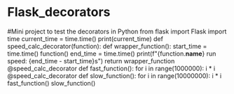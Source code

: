 # Flask_decorators
#Mini project to test the decorators in Python
from flask import Flask
import time
current_time = time.time()
print(current_time)
def speed_calc_decorator(function):
  def wrapper_function():
    start_time = time.time()
    function()
    end_time = time.time()
    print(f"{function.__name__} run speed: {end_time - start_time}s")
  return wrapper_function
@speed_calc_decorator
def fast_function():
  for i in range(1000000):
    i * i
@speed_calc_decorator
def slow_function():
  for i in range(10000000):
    i * i
fast_function()
slow_function()
